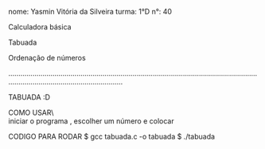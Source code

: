 nome: Yasmin Vitória da Silveira turma: 1°D n°: 40

Calculadora básica 

Tabuada

Ordenação de números

.....................................................................................................................................................................................


  TABUADA :D

  COMO USAR\  
iniciar o programa , escolher um número e colocar


CODIGO PARA RODAR 
$ gcc tabuada.c -o tabuada 
$ ./tabuada
